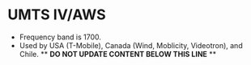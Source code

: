 UMTS IV/AWS
===========

* Frequency band is 1700.
* Used by USA (T-Mobile), Canada (Wind, Moblicity, Videotron), and Chile.
** **DO NOT UPDATE CONTENT BELOW THIS LINE** **


